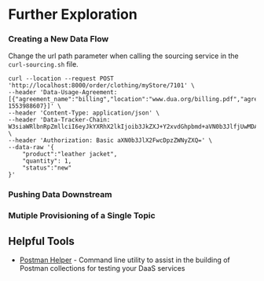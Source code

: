 # Further Exploration

### Creating a New Data Flow

Change the url path parameter when calling the sourcing service in the `curl-sourcing.sh` file.

```text
curl --location --request POST 'http://localhost:8000/order/clothing/myStore/7101' \
--header 'Data-Usage-Agreement: [{"agreement_name":"billing","location":"www.dua.org/billing.pdf","agreed_dtm": 1553988607}]' \
--header 'Content-Type: application/json' \
--header 'Data-Tracker-Chain: W3siaWRlbnRpZmllciI6eyJkYXRhX2lkIjoib3JkZXJ+Y2xvdGhpbmd+aVN0b3JlfjUwMDAiLCJpbmRleCI6MCwidGltZXN0YW1wIjowLCJhY3Rvcl9pZCI6IiIsInByZXZpb3VzX2hhc2giOiIwIn0sImhhc2giOiI3MjI1OTUwMzMyNzI3NjAyMDk1MjEwMjM2ODY3MjE0ODM1ODQ4NSIsIm5vbmNlIjo1fV0=' \
--header 'Authorization: Basic aXN0b3JlX2FwcDpzZWNyZXQ=' \
--data-raw '{
	"product":"leather jacket",
	"quantity": 1,
	"status":"new"
}'
```

### Pushing Data Downstream

### Mutiple Provisioning of a Single Topic

## Helpful Tools

* [Postman Helper](https://github.com/dsietz/daas-sdk/blob/master/examples/postman-helper.rs) - Command line utility to assist in the building of Postman collections for testing your DaaS services

